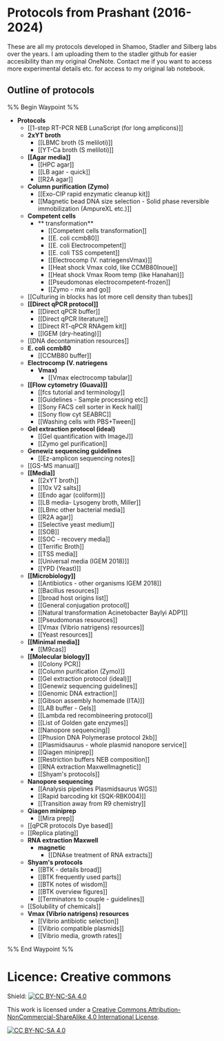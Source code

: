 # Protocols from Prashant (2016-2024)
These are all my protocols developed in Shamoo, Stadler and Silberg labs over the years. I am uploading them to the stadler github for easier accesibility than my original OneNote. Contact me if you want to access more experimental details etc. for access to my original lab notebook. 

## Outline of protocols

%% Begin Waypoint %%
- **Protocols**
	- [[1-step RT-PCR NEB LunaScript (for long amplicons)]]
	- **2xYT broth**
		- [[LBMC broth (S meliloti)]]
		- [[YT-Ca broth (S meliloti)]]
	- **[[Agar media]]**
		- [[HPC agar]]
		- [[LB agar - quick]]
		- [[R2A agar]]
	- **Column purification (Zymo)**
		- [[Exo-CIP rapid enzymatic cleanup kit]]
		- [[Magnetic bead DNA size selection - Solid phase reversible immobilization (AmpureXL etc.)]]
	- **Competent cells**
		- ** transformation**
			- [[Competent cells  transformation]]
			- [[E. coli ccmb80]]
			- [[E. coli Electrocompetent]]
			- [[E. coli TSS competent]]
			- [[Electrocomp (V. natriegensVmax)]]
			- [[Heat shock Vmax  cold, like CCMB80Inoue]]
			- [[Heat shock Vmax  Room temp (like Hanahan)]]
			- [[Pseudomonas electrocompetent-frozen]]
			- [[Zymo - mix and go]]
	- [[Culturing in blocks has lot more cell density than tubes]]
	- **[[Direct qPCR protocol]]**
		- [[Direct qPCR buffer]]
		- [[Direct qPCR literature]]
		- [[Direct RT-qPCR RNAgem kit]]
		- [[IGEM (dry-heating)]]
	- [[DNA decontamination resources]]
	- **E. coli ccmb80**
		- [[CCMB80 buffer]]
	- **Electrocomp (V. natriegens**
		- **Vmax)**
			- [[Vmax electrocomp tabular]]
	- **[[Flow cytometry (Guava)]]**
		- [[fcs tutorial and terminology]]
		- [[Guidelines - Sample processing etc]]
		- [[Sony FACS cell sorter in Keck hall]]
		- [[Sony flow cyt SEABRC]]
		- [[Washing cells with PBS+Tween]]
	- **Gel extraction protocol (ideal)**
		- [[Gel quantification with ImageJ]]
		- [[Zymo gel purification]]
	- **Genewiz sequencing guidelines**
		- [[Ez-amplicon sequencing notes]]
	- [[GS-MS manual]]
	- **[[Media]]**
		- [[2xYT broth]]
		- [[10x V2 salts]]
		- [[Endo agar (coliform)]]
		- [[LB media- Lysogeny broth, Miller]]
		- [[LBmc  other bacterial media]]
		- [[R2A agar]]
		- [[Selective yeast medium]]
		- [[SOB]]
		- [[SOC - recovery media]]
		- [[Terrific Broth]]
		- [[TSS media]]
		- [[Universal media (IGEM 2018)]]
		- [[YPD (Yeast)]]
	- **[[Microbiology]]**
		- [[Antibiotics - other organisms  IGEM 2018]]
		- [[Bacillus resources]]
		- [[broad host origins list]]
		- [[General conjugation protocol]]
		- [[Natural transformation  Acinetobacter Baylyi ADP1]]
		- [[Pseudomonas resources]]
		- [[Vmax (Vibrio natrigens) resources]]
		- [[Yeast resources]]
	- **[[Minimal media]]**
		- [[M9cas]]
	- **[[Molecular biology]]**
		- [[Colony PCR]]
		- [[Column purification (Zymo)]]
		- [[Gel extraction protocol (ideal)]]
		- [[Genewiz sequencing guidelines]]
		- [[Genomic DNA extraction]]
		- [[Gibson assembly homemade (ITA)]]
		- [[LAB buffer - Gels]]
		- [[Lambda red recombineering protocol]]
		- [[List of Golden gate enzymes]]
		- [[Nanopore sequencing]]
		- [[Phusion DNA Polymerase protocol 2kb]]
		- [[Plasmidsaurus - whole plasmid nanopore service]]
		- [[Qiagen miniprep]]
		- [[Restriction buffers NEB composition]]
		- [[RNA extraction Maxwellmagnetic]]
		- [[Shyam's protocols]]
	- **Nanopore sequencing**
		- [[Analysis pipelines  Plasmidsaurus WGS]]
		- [[Rapid barcoding kit (SQK-RBK004)]]
		- [[Transition away from R9 chemistry]]
	- **Qiagen miniprep**
		- [[Mira prep]]
	- [[qPCR protocols  Dye based]]
	- [[Replica plating]]
	- **RNA extraction Maxwell**
		- **magnetic**
			- [[DNAse treatment of RNA extracts]]
	- **Shyam's protocols**
		- [[BTK - details broad]]
		- [[BTK frequently used parts]]
		- [[BTK notes of wisdom]]
		- [[BTK overview figures]]
		- [[Terminators to couple - guidelines]]
	- [[Solubility of chemicals]]
	- **Vmax (Vibrio natrigens) resources**
		- [[Vibrio antibiotic selection]]
		- [[Vibrio compatible plasmids]]
		- [[Vibrio media, growth rates]]

%% End Waypoint %%


# Licence: Creative commons
Shield: [![CC BY-NC-SA 4.0][cc-by-nc-sa-shield]][cc-by-nc-sa]

This work is licensed under a
[Creative Commons Attribution-NonCommercial-ShareAlike 4.0 International License][cc-by-nc-sa].

[![CC BY-NC-SA 4.0][cc-by-nc-sa-image]][cc-by-nc-sa]

[cc-by-nc-sa]: http://creativecommons.org/licenses/by-nc-sa/4.0/
[cc-by-nc-sa-image]: https://licensebuttons.net/l/by-nc-sa/4.0/88x31.png
[cc-by-nc-sa-shield]: https://img.shields.io/badge/License-CC%20BY--NC--SA%204.0-lightgrey.svg
